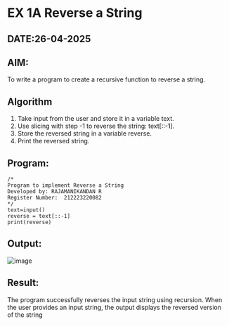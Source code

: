 # EX 1A Reverse a String
## DATE:26-04-2025
## AIM:
To write a program to create a recursive function to reverse a string.

## Algorithm
1. Take input from the user and store it in a variable text.
2. Use slicing with step -1 to reverse the string: text[::-1].
3.  Store the reversed string in a variable reverse.
4.  Print the reversed string. 

## Program:
```
/*
Program to implement Reverse a String
Developed by: RAJAMANIKANDAN R
Register Number:  212223220082
*/
text=input()
reverse = text[::-1]
print(reverse)
```

## Output:
![image](https://github.com/user-attachments/assets/92beb180-2132-4966-9eb9-e41d5587a733)




## Result:
The program successfully reverses the input string using recursion. When the user provides an input string, the output displays the reversed version of the string
